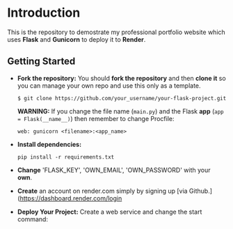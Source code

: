 # Introduction
  This is the repository to demostrate my professional portfolio website which uses **Flask** and **Gunicorn** to deploy it to **Render**. 
## Getting Started
- **Fork the repository:** You should **fork the repository** and then **clone it** so you can manage your own repo and use this only as a template.
  ```
  $ git clone https://github.com/your_username/your-flask-project.git
  ```
  
  **WARNING:** If you change the file name (`main.py`) and the Flask **app** (`app = Flask(__name__)`) then remember to change Procfile:
  ```
  web: gunicorn <filename>:<app_name>
  ```

- **Install dependencies:**

  ```
  pip install -r requirements.txt
  ```

- **Change** 'FLASK_KEY', 'OWN_EMAIL', 'OWN_PASSWORD' with your **own**.

- **Create** an account on render.com simply by signing up [via Github.](https://dashboard.render.com/login

- **Deploy Your Project:**
    Create a web service and change the start command: 
